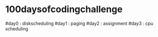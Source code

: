 # 100daysofcodingchallenge
#day0 : diskscheduling 
#day1 : paging
#day2 : assignment
#day3 : cpu scheduling
